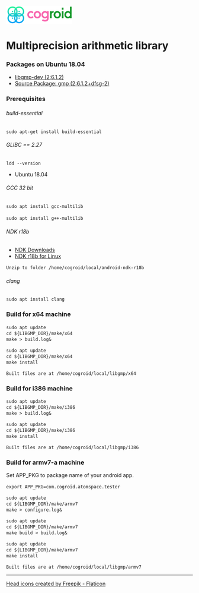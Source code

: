 [![cogroid.com](https://github.com/cogroid/resources/raw/main/images/banner/cogroid-48.png)](https://cogroid.com)

# Multiprecision arithmetic library

### Packages on Ubuntu 18.04

* [libgmp-dev (2:6.1.2)](https://packages.ubuntu.com/bionic/libgmp-dev)
* [Source Package: gmp (2:6.1.2+dfsg-2)](https://packages.ubuntu.com/source/bionic/gmp)

### Prerequisites

###### build-essential

```
sudo apt-get install build-essential
```

###### GLIBC == 2.27

```
ldd --version
```

* Ubuntu 18.04

###### GCC 32 bit

```
sudo apt install gcc-multilib

sudo apt install g++-multilib
```

###### NDK r18b

* [NDK Downloads](https://developer.android.com/ndk/downloads)
* [NDK r18b for Linux](https://dl.google.com/android/repository/android-ndk-r18b-linux-x86_64.zip)

```
Unzip to folder /home/cogroid/local/android-ndk-r18b
```

###### clang

```
sudo apt install clang
```

### Build for x64 machine

```
sudo apt update
cd ${LIBGMP_DIR}/make/x64
make > build.log&
```

```
sudo apt update
cd ${LIBGMP_DIR}/make/x64
make install
```

```
Built files are at /home/cogroid/local/libgmp/x64
```

### Build for i386 machine

```
sudo apt update
cd ${LIBGMP_DIR}/make/i386
make > build.log&
```

```
sudo apt update
cd ${LIBGMP_DIR}/make/i386
make install
```

```
Built files are at /home/cogroid/local/libgmp/i386
```

### Build for armv7-a machine

Set APP_PKG to package name of your android app.

```
export APP_PKG=com.cogroid.atomspace.tester
```

```
sudo apt update
cd ${LIBGMP_DIR}/make/armv7
make > configure.log&
```

```
sudo apt update
cd ${LIBGMP_DIR}/make/armv7
make build > build.log&
```

```
sudo apt update
cd ${LIBGMP_DIR}/make/armv7
make install
```

```
Built files are at /home/cogroid/local/libgmp/armv7
```

---
[Head icons created by Freepik - Flaticon](https://www.flaticon.com/free-icons/head)
